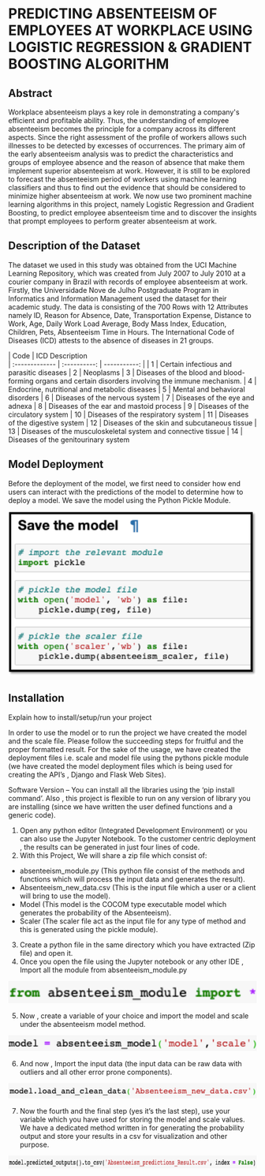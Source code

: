 # PREDICTING ABSENTEEISM OF EMPLOYEES AT WORKPLACE USING LOGISTIC REGRESSION & GRADIENT BOOSTING ALGORITHM

## Abstract 
Workplace absenteeism plays a key role in demonstrating a company's efficient and profitable ability. Thus, the understanding of employee absenteeism becomes the principle for a company across its different aspects. Since the right assessment of the profile of workers allows such illnesses to be detected by excesses of occurrences. The primary aim of the early absenteeism analysis was to predict the characteristics and groups of employee absence and the reason of absence that make them implement superior absenteeism at work. However, it is still to be explored to forecast the absenteeism period of workers using machine learning classifiers and thus to find out the evidence that should be considered to minimize higher absenteeism at work. We now use two prominent machine learning algorithms in this project, namely Logistic Regression and Gradient Boosting, to predict employee absenteeism time and to discover the insights that prompt employees to perform greater absenteeism at work.

## Description of the Dataset
The dataset we used in this study was obtained from the UCI Machine Learning Repository, which was created from July 2007 to July 2010 at a courier company in Brazil with records of employee absenteeism at work. Firstly, the Universidade Nove de Julho Postgraduate Program in Informatics and Information Management used the dataset for their academic study. The data is consisting of the 700 Rows with 12 Attributes namely ID, Reason for Absence, Date, Transportation Expense, Distance to Work, Age, Daily Work Load Average, Body Mass Index, Education, Children, Pets, Absenteeism Time in Hours. The International Code of Diseases (ICD) attests to the absence of diseases in 21 groups. 

| Code       | ICD Description  
| :------------- | :----------: | -----------: |
| 1          | Certain infectious and parasitic diseases
| 2          | Neoplasms
| 3          | Diseases of the blood and blood-forming organs and certain disorders involving the immune mechanism.
| 4 | Endocrine, nutritional and metabolic diseases
| 5 | Mental and behavioral disorders
| 6   | Diseases of the nervous system
| 7   | Diseases of the eye and adnexa
| 8   | Diseases of the ear and mastoid process
| 9   | Diseases of the circulatory system
| 10   | Diseases of the respiratory system
| 11  | Diseases of the digestive system
| 12   | Diseases of the skin and subcutaneous tissue
| 13   | Diseases of the musculoskeletal system and connective tissue
| 14   | Diseases of the genitourinary system

## Model Deployment
Before the deployment of the model, we first need to consider how end users can interact with the predictions of the model to determine how to deploy a model. We save the model using the Python Pickle Module.

!["Model Deployment"](https://github.com/finalProjectAMOD/CodeRepository/blob/main/Screenshots/Picture1.png?raw=true)

## Installation

Explain how to install/setup/run your project

In order to use the model or to run the project we have created the model and the scale file. Please follow the succeeding steps for fruitful and the proper formatted result. For the sake of the usage, we have created the deployment files i.e. scale and model file using the pythons pickle module (we have created the model deployment files which is being used for creating the API’s , Django and Flask Web Sites).

Software Version – You can install all the libraries using the ‘pip install command’. Also , this project is flexible to run on any version of library you are installing (since we have written the user defined functions and a generic code).

1.	Open any python editor (Integrated Development Environment) or you can also use the Jupyter Notebook. To the customer centric deployment , the results can be generated in just four lines of code.
2.	With this Project, We will share a zip file which consist of:
-	absenteeism_module.py (This python file consist of the methods and functions which will process the input data and generates the result).
-	Absenteeism_new_data.csv (This is the input file which a user or a client will bring to use the model).
-	Model (This model is the COCOM type executable model which generates the probability of the Absenteeism).
-	Scaler (The scaler file act as the input file for any type of method and this is generated using the pickle module).
3.	Create a python file in the same directory which you have extracted (Zip file) and open it.
4.	Once you open the file using the Jupyter notebook or any other IDE , Import all the module from absenteeism_module.py 

!["Picture-2"](https://github.com/finalProjectAMOD/CodeRepository/blob/main/Screenshots/Picture2.png?raw=true)

5.	Now , create a variable of your choice and import the model and scale under the absenteeism model method.

!["Picture-3"](https://github.com/finalProjectAMOD/CodeRepository/blob/main/Screenshots/Picture3.png?raw=true)

6.	And now , Import the input data (the input data can be raw data with outliers and all other error prone components).

!["Picture-4"](https://github.com/finalProjectAMOD/CodeRepository/blob/main/Screenshots/Picture4.png?raw=true)

7.	Now the fourth and the final step (yes it’s the last step), use your variable which you have used for storing the model and scale values. We have a dedicated method written in for generating the probability output and store your results in a csv for visualization and other purpose.

!["Picture-5"](https://github.com/finalProjectAMOD/CodeRepository/blob/main/Screenshots/Picture5.png?raw=true)